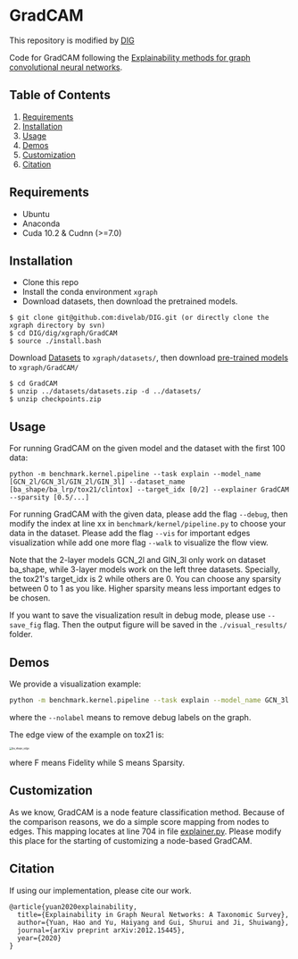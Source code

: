 # GradCAM

This repository is modified by [DIG](https://github.com/divelab/DIG/tree/main/dig/xgraph/GradCAM)

Code for GradCAM following the [Explainability methods for graph convolutional neural networks](https://www.google.com/url?sa=t&rct=j&q=&esrc=s&source=web&cd=&cad=rja&uact=8&ved=2ahUKEwiAzsLPj5PvAhV8zIsBHQMADfUQFjABegQIAxAD&url=http%3A%2F%2Fopenaccess.thecvf.com%2Fcontent_CVPR_2019%2Fpapers%2FPope_Explainability_Methods_for_Graph_Convolutional_Neural_Networks_CVPR_2019_paper.pdf&usg=AOvVaw2A_X2cCcRcXycNdivQ0Fml).

## Table of Contents

1. [Requirements](#requirements)
1. [Installation](#installation)
1. [Usage](#usage)
1. [Demos](#demos)
1. [Customization](#customization)
1. [Citation](#citation)

## Requirements

* Ubuntu
* Anaconda
* Cuda 10.2 & Cudnn (>=7.0)

## Installation

* Clone this repo
* Install the conda environment `xgraph`
* Download datasets, then download the pretrained models.

```shell script
$ git clone git@github.com:divelab/DIG.git (or directly clone the xgraph directory by svn)
$ cd DIG/dig/xgraph/GradCAM
$ source ./install.bash
```
Download [Datasets](https://mailustceducn-my.sharepoint.com/:u:/g/personal/agnesgsr_mail_ustc_edu_cn/EdH7QVBBghBBgmMgf0_UZSAByxkMa3AvRdH7_QwD9MUfrw?e=EN3JiS) to `xgraph/datasets/`, then
download [pre-trained models](https://mailustceducn-my.sharepoint.com/:u:/g/personal/agnesgsr_mail_ustc_edu_cn/EZklsgM56i5EtCKeeEpTTLIBNpDvDNB-zol6ROXBngPsZg?e=20IBOg) to `xgraph/GradCAM/`
```shell script
$ cd GradCAM 
$ unzip ../datasets/datasets.zip -d ../datasets/
$ unzip checkpoints.zip
```

## Usage

For running GradCAM on the given model and the dataset with the first 100 data:

```shell script
python -m benchmark.kernel.pipeline --task explain --model_name [GCN_2l/GCN_3l/GIN_2l/GIN_3l] --dataset_name [ba_shape/ba_lrp/tox21/clintox] --target_idx [0/2] --explainer GradCAM --sparsity [0.5/...]
```

For running GradCAM with the given data, please add the flag `--debug`, then modify the index at line xx in `benchmark/kernel/pipeline.py` to choose your data in the dataset. Please add the flag `--vis` for important edges visualization while add one more flag `--walk` to visualize the flow view.

Note that the 2-layer models GCN_2l and GIN_3l only work on dataset ba_shape, while 3-layer models work on the left three datasets. Specially, the tox21's target_idx is 2 while others are 0. You can choose any sparsity between 0 to 1 as you like. Higher sparsity means less important edges to be chosen.

If you want to save the visualization result in debug mode, please use `--save_fig` flag. Then the output figure will be saved
in the `./visual_results/` folder.

## Demos

We provide a visualization example:

```bash
python -m benchmark.kernel.pipeline --task explain --model_name GCN_3l --dataset_name tox21 --target_idx 2 --explainer GradCAM --sparsity 0.5 --debug --vis --nolabel
```
where the `--nolabel` means to remove debug labels on the graph.

The edge view of the example on tox21 is:

<img src="./figures/tox21.png" alt="ba_shape_edge" style="zoom:30%"/>

where F means Fidelity while S means Sparsity.

## Customization

As we know, GradCAM is a node feature classification method. Because of the comparison
reasons, we do a simple score mapping from nodes to edges. This mapping locates at line 704 in file
[explainer.py](./benchmark/models/explainers.py). Please modify this place for the starting of
customizing a node-based GradCAM.

## Citation

If using our implementation, please cite our work.

```
@article{yuan2020explainability,
  title={Explainability in Graph Neural Networks: A Taxonomic Survey},
  author={Yuan, Hao and Yu, Haiyang and Gui, Shurui and Ji, Shuiwang},
  journal={arXiv preprint arXiv:2012.15445},
  year={2020}
}
```

